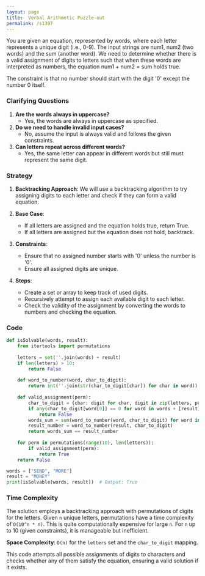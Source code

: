 ```yaml
---
layout: page
title:  Verbal Arithmetic Puzzle-out
permalink: /s1307
---
```

You are given an equation, represented by words, where each letter represents a unique digit (i.e., 0-9). The input strings are num1, num2 (two words) and the sum (another word). We need to determine whether there is a valid assignment of digits to letters such that when these words are interpreted as numbers, the equation num1 + num2 = sum holds true.

The constraint is that no number should start with the digit '0' except the number 0 itself.

### Clarifying Questions
1. **Are the words always in uppercase?**
   - Yes, the words are always in uppercase as specified.
2. **Do we need to handle invalid input cases?**
   - No, assume the input is always valid and follows the given constraints.
3. **Can letters repeat across different words?**
   - Yes, the same letter can appear in different words but still must represent the same digit.

### Strategy
1. **Backtracking Approach**: 
   We will use a backtracking algorithm to try assigning digits to each letter and check if they can form a valid equation. 
   
2. **Base Case**:
   - If all letters are assigned and the equation holds true, return True.
   - If all letters are assigned but the equation does not hold, backtrack.

3. **Constraints**:
   - Ensure that no assigned number starts with '0' unless the number is '0'.
   - Ensure all assigned digits are unique.
  
4. **Steps**:
   - Create a set or array to keep track of used digits.
   - Recursively attempt to assign each available digit to each letter.
   - Check the validity of the assignment by converting the words to numbers and checking the equation.

### Code
```python
def isSolvable(words, result):
    from itertools import permutations
    
    letters = set(''.join(words) + result)
    if len(letters) > 10:
        return False
    
    def word_to_number(word, char_to_digit):
        return int(''.join(str(char_to_digit[char]) for char in word))
    
    def valid_assignment(perm):
        char_to_digit = {char: digit for char, digit in zip(letters, perm)}
        if any(char_to_digit[word[0]] == 0 for word in words + [result]):
            return False
        words_sum = sum(word_to_number(word, char_to_digit) for word in words)
        result_number = word_to_number(result, char_to_digit)
        return words_sum == result_number
    
    for perm in permutations(range(10), len(letters)):
        if valid_assignment(perm):
            return True
    return False

words = ["SEND", "MORE"]
result = "MONEY"
print(isSolvable(words, result))  # Output: True
```

### Time Complexity
The solution employs a backtracking approach with permutations of digits for the letters. Given `n` unique letters, permutations have a time complexity of `O(10^n * n)`. This is quite computationally expensive for large `n`. For `n` up to 10 (given constraints), it is manageable but inefficient. 

**Space Complexity**: `O(n)` for the `letters` set and the `char_to_digit` mapping.

This code attempts all possible assignments of digits to characters and checks whether any of them satisfy the equation, ensuring a valid solution if it exists.